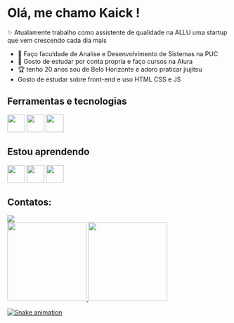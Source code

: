 # Olá, me chamo Kaick ! 

✨ Atualamente trabalho como assistente de qualidade na ALLU uma startup que vem crescendo cada dia mais 
-	💜 Faço faculdade de Analise e Desenvolvimento de Sistemas na PUC
-	📘 Gosto de estudar por conta propria e faço cursos na Alura
-	🏆 tenho 20 anos sou de Belo Horizonte e adoro praticar jiujitsu
-	Gosto de estudar sobre front-end e uso HTML CSS e JS
## Ferramentas e tecnologias
 <img src="https://cdn.jsdelivr.net/gh/devicons/devicon@latest/icons/bootstrap/bootstrap-original.svg" width="40" height="40" /> <img src="https://cdn.jsdelivr.net/gh/devicons/devicon@latest/icons/github/github-original.svg" width="40" height="40" /> 
 <img src="https://cdn.jsdelivr.net/gh/devicons/devicon@latest/icons/vscode/vscode-original.svg" width="40" height="40" />
 ## Estou aprendendo
 <img src="https://cdn.jsdelivr.net/gh/devicons/devicon@latest/icons/html5/html5-plain.svg" width="40" height="40"/> <img src="https://cdn.jsdelivr.net/gh/devicons/devicon@latest/icons/css3/css3-original.svg" width="40" height="40"/>  <img src="https://cdn.jsdelivr.net/gh/devicons/devicon@latest/icons/javascript/javascript-plain.svg" width="40" height="40" />
          
## Contatos:
<div>
<a href="https://www.linkedin.com/in/kaick-diniz-2a2974258/" target="_blank"><img loading="lazy" src="https://img.shields.io/badge/-LinkedIn-%230077B5?style=for-the-badge&logo=linkedin&logoColor=white" target="_blank"></a>   
</div>
        
<div>
<a href="https://github.com/seu-usuário-aqui">
<img loading="lazy" height="180em" src="https://github-readme-stats.vercel.app/api/top-langs/?username=KaickDiniz&layout=compact&langs_count=7&theme=dracula"/>
<img loading="lazy" height="180em" src="https://github-readme-stats.vercel.app/api?username=KaickDiniz&show_icons=true&theme=dracula&include_all_commits=true&count_private=true"/>
</div>
  
 ![Snake animation](https://github.com/KaickDiniz/KaickDiniz/blob/output/github-contribution-grid-snake.svg)
          
